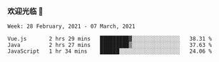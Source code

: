 ### 欢迎光临 👋

<!--
**lianganqing/lianganqing** is a ✨ _special_ ✨ repository because its `README.md` (this file) appears on your GitHub profile.

Here are some ideas to get you started:

- 🔭 I’m currently working on ...
- 🌱 I’m currently learning ...
- 👯 I’m looking to collaborate on ...
- 🤔 I’m looking for help with ...
- 💬 Ask me about ...
- 📫 How to reach me: ...
- 😄 Pronouns: ...
- ⚡ Fun fact: ...
-->
<!--START_SECTION:waka-->
```text
Week: 28 February, 2021 - 07 March, 2021

Vue.js       2 hrs 29 mins   █████████▓░░░░░░░░░░░░░░░   38.31 % 
Java         2 hrs 27 mins   █████████▒░░░░░░░░░░░░░░░   37.63 % 
JavaScript   1 hr 34 mins    ██████░░░░░░░░░░░░░░░░░░░   24.06 % 
```
<!--END_SECTION:waka-->
